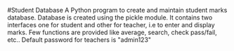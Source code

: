 #Student Database
A Python program to create and maintain student marks database.
Database is created using the pickle module.
It contains two interfaces one for student and other for teacher, i.e to enter and display marks.
Few functions are provided like average, search, check pass/fail, etc..
Default password for teachers is "admin123"
